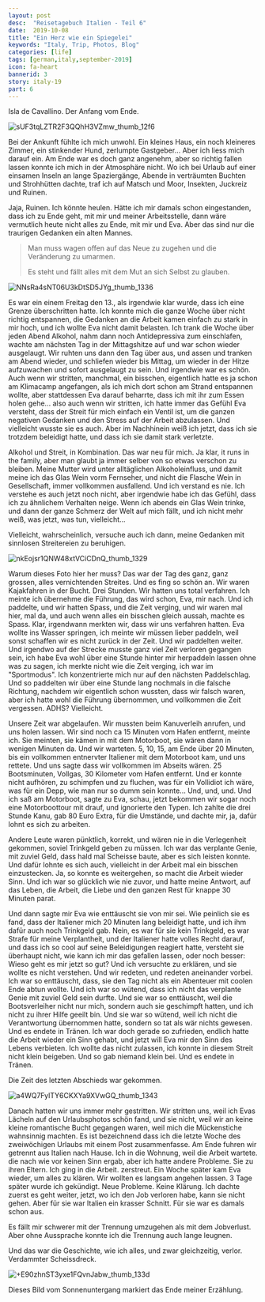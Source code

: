 ```yaml
---
layout: post
desc:  "Reisetagebuch Italien - Teil 6"
date:  2019-10-08
title: "Ein Herz wie ein Spiegelei"
keywords: "Italy, Trip, Photos, Blog"
categories: [life]
tags: [german,italy,september-2019]
icon: fa-heart
bannerid: 3
story: italy-19
part: 6
---
```


Isla de Cavallino. Der Anfang vom Ende.

![sUF3tqLZTR2F3QQhH3VZmw_thumb_12f6](../static/assets/img/blog/2019-10-08-italy-pt6/sUF3tqLZTR2F3QQhH3VZmw_thumb_12f6.jpg)

Bei der Ankunft fühlte ich mich unwohl. Ein kleines Haus, ein noch kleineres Zimmer, ein stinkender Hund, zerlumpte Gastgeber... Aber ich liess mich darauf ein. Am Ende war es doch ganz angenehm, aber so richtig fallen lassen konnte ich mich in der Atmosphäre nicht. Wo ich bei Urlaub auf einer einsamen Inseln an lange Spaziergänge, Abende in verträumten Buchten und Strohhütten dachte, traf ich auf Matsch und Moor, Insekten, Juckreiz und Ruinen.

Jaja, Ruinen. Ich könnte heulen. Hätte ich mir damals schon eingestanden, dass ich zu Ende geht, mit mir und meiner Arbeitsstelle, dann wäre vermutlich heute nicht alles zu Ende, mit mir und Eva. Aber das sind nur die traurigen Gedanken ein alten Mannes. 

> Man muss wagen offen auf das Neue zu zugehen und die Veränderung zu umarmen.
>
> Es steht und fällt alles mit dem Mut an sich Selbst zu glauben.

![NNsRa4sNT06U3kDtSD5JYg_thumb_1336](../static/assets/img/blog/2019-10-08-italy-pt6/NNsRa4sNT06U3kDtSD5JYg_thumb_1336.jpg)

Es war ein einem Freitag den 13., als irgendwie klar wurde, dass ich eine Grenze überschritten hatte. Ich konnte mich die ganze Woche über nicht richtig entspannen, die Gedanken an die Arbeit kamen einfach zu stark in mir hoch, und ich wollte Eva nicht damit belasten. Ich trank die Woche über jeden Abend Alkohol, nahm dann noch Antidepressiva zum einschlafen, wachte am nächsten Tag in der Mittagshitze auf und war schon wieder ausgelaugt. Wir ruhten uns dann den Tag über aus, und assen und tranken am Abend wieder, und schliefen wieder bis Mittag, um wieder in der Hitze aufzuwachen und sofort ausgelaugt zu sein. Und irgendwie war es schön. Auch wenn wir stritten, manchmal, ein bisschen, eigentlich hatte es ja schon am Klimacamp angefangen, als ich mich dort schon am Strand entspannen wollte, aber stattdessen Eva darauf beharrte, dass ich mit ihr zum Essen holen gehe... also auch wenn wir stritten, ich hatte immer das Gefühl Eva versteht, dass der Streit für mich einfach ein Ventil ist, um die ganzen negativen Gedanken und den Stress auf der Arbeit abzulassen. Und vielleicht wusste sie es auch. Aber im Nachhinein weiß ich jetzt, dass ich sie trotzdem beleidigt hatte, und dass ich sie damit stark verletzte.

Alkohol und Streit, in Kombination. Das war neu für mich. Ja klar, it runs in the family, aber man glaubt ja immer selber von so etwas verschon zu bleiben. Meine Mutter wird unter alltäglichen Alkoholeinfluss, und damit meine ich das Glas Wein vorm Fernseher, und nicht die Flasche Wein in Gesellschaft, immer vollkommen ausfallend. Und ich verstand es nie. Ich verstehe es auch jetzt noch nicht, aber irgendwie habe ich das Gefühl, dass ich zu ähnlichem Verhalten neige. Wenn ich abends ein Glas Wein trinke, und dann der ganze Schmerz der Welt auf mich fällt, und ich nicht mehr weiß, was jetzt, was tun, vielleicht...

Vielleicht, wahrscheinlich, versuche auch ich dann, meine Gedanken mit sinnlosen Streitereien zu beruhigen.

![nkEojsr1QNW48xtVCiCDnQ_thumb_1329](../static/assets/img/blog/2019-10-08-italy-pt6/nkEojsr1QNW48xtVCiCDnQ_thumb_1329.jpg)

Warum dieses Foto hier her muss? Das war der Tag des ganz, ganz grossen, alles vernichtenden Streites. Und es fing so schön an. Wir waren Kajakfahren in der Bucht. Drei Stunden. Wir hatten uns total verfahren. Ich meinte ich übernehme die Führung, das wird schon, Eva, mir nach. Und ich paddelte, und wir hatten Spass, und die Zeit verging, und wir waren mal hier, mal da, und auch wenn alles ein bisschen gleich aussah, machte es Spass. Klar, irgendwann merkten wir, dass wir uns verfahren hatten. Eva wollte ins Wasser springen, ich meinte wir müssen lieber paddeln, weil sonst schaffen wir es nicht zurück in der Zeit. Und wir paddelten weiter. Und irgendwo auf der Strecke musste ganz viel Zeit verloren gegangen sein, ich habe Eva wohl über eine Stunde hinter mir herpaddeln lassen ohne was zu sagen, ich merkte nicht wie die Zeit verging, ich war im "Sportmodus". Ich konzentrierte mich nur auf den nächsten Paddelschlag. Und so paddelten wir über eine Stunde lang nochmals in die falsche Richtung, nachdem wir eigentlich schon wussten, dass wir falsch waren, aber ich hatte wohl die Führung übernommen, und vollkommen die Zeit vergessen. ADHS? Vielleicht.

Unsere Zeit war abgelaufen. Wir mussten beim Kanuverleih anrufen, und uns holen lassen. Wir sind noch ca 15 Minuten vom Hafen entfernt, meinte ich. Sie meinten, sie kämen in mit dem Motorboot, sie wären dann in wenigen Minuten da. Und wir warteten. 5, 10, 15, am Ende über 20 Minuten, bis ein vollkommen entnervter Italiener mit dem Motorboot kam, und uns rettete. Und uns sagte dass wir vollkommen im Abseits wären. 25 Bootsminuten, Vollgas, 30 Kilometer vom Hafen entfernt. Und er konnte nicht aufhören, zu schimpfen und zu fluchen, was für ein Vollidiot ich wäre, was für ein Depp, wie man nur so dumm sein konnte... Und, und, und. Und ich saß am Motorboot, sagte zu Eva, schau, jetzt bekommen wir sogar noch eine Motorboottour mit drauf, und ignorierte den Typen. Ich zahlte die drei Stunde Kanu, gab 80 Euro Extra, für die Umstände, und dachte mir, ja, dafür lohnt es sich zu arbeiten.

Andere Leute waren pünktlich, korrekt, und wären nie in die Verlegenheit gekommen, soviel Trinkgeld geben zu müssen. Ich war das verplante Genie, mit zuviel Geld, dass hald mal Scheisse baute, aber es sich leisten konnte. Und dafür lohnte es sich auch, vielleicht in der Arbeit mal ein bisschen einzustecken. Ja, so konnte es weitergehen, so macht die Arbeit wieder Sinn. Und ich war so glücklich wie nie zuvor, und hatte meine Antwort, auf das Leben, die Arbeit, die Liebe und den ganzen Rest für knappe 30 Minuten parat.

Und dann sagte mir Eva wie enttäuscht sie von mir sei. Wie peinlich sie es fand, dass der Italiener mich 20 Minuten lang beleidigt hatte, und ich ihm dafür auch noch Trinkgeld gab. Nein, es war für sie kein Trinkgeld, es war Strafe für meine Verplantheit, und der Italiener hatte volles Recht darauf, und dass ich so cool auf seine Beleidigungen reagiert hatte, versteht sie überhaupt nicht, wie kann ich mir das gefallen lassen, oder noch besser: Wieso geht es mir jetzt so gut? Und ich versuchte zu erklären, und sie wollte es nicht verstehen. Und wir redeten, und redeten aneinander vorbei. Ich war so enttäuscht, dass, sie den Tag nicht als ein Abenteuer mit coolen Ende abtun wollte. Und ich war so wütend, dass ich nicht das verplante Genie mit zuviel Geld sein durfte. Und sie war so enttäuscht, weil die Bootsverleiher nicht nur mich, sondern auch sie geschimpft hatten, und ich nicht zu ihrer Hilfe geeilt bin. Und sie war so wütend, weil ich nicht die Verantwortung übernommen hatte, sondern so tat als wär nichts gewesen. Und es endete in Tränen. Ich war doch gerade so zufrieden, endlich hatte die Arbeit wieder ein Sinn gehabt, und jetzt will Eva mir den Sinn des Lebens verbieten. Ich wollte das nicht zulassen, ich konnte in diesem Streit nicht klein beigeben. Und so gab niemand klein bei. Und es endete in Tränen.

Die Zeit des letzten Abschieds war gekommen.

![a4WQ7FylTY6CKXYa9XVwGQ_thumb_1343](../static/assets/img/blog/2019-10-08-italy-pt6/a4WQ7FylTY6CKXYa9XVwGQ_thumb_1343.jpg)

Danach hatten wir uns immer mehr gestritten. Wir stritten uns, weil ich Evas Lächeln auf den Urlaubsphotos schön fand, und sie nicht, weil wir an keine kleine romantische Bucht gegangen waren, weil mich die Mückenstiche wahnsinnig machten. Es ist bezeichnend dass ich die letzte Woche des zweiwöchigen Urlaubs mit einem Post zusammenfasse. Am Ende fuhren wir getrennt aus Italien nach Hause. Ich in die Wohnung, weil die Arbeit wartete. die nach wie vor keinen Sinn ergab, aber ich hatte andere Probleme. Sie zu ihren Eltern. Ich ging in die Arbeit. zerstreut. Ein Woche später kam Eva wieder, um alles zu klären. Wir wollten es langsam angehen lassen. 3 Tage später wurde ich gekündigt. Neue Probleme. Keine Klärung. Ich dachte zuerst es geht weiter, jetzt, wo ich den Job verloren habe, kann sie nicht gehen. Aber für sie war Italien ein krasser Schnitt. Für sie war es damals schon aus.

Es fällt mir schwerer mit der Trennung umzugehen als mit dem Jobverlust. Aber ohne Aussprache konnte ich die Trennung auch lange leugnen. 

Und das war die Geschichte, wie ich alles, und zwar gleichzeitig, verlor. Verdammter Scheissdreck.

![+E90zhnST3yxe1FQvnJabw_thumb_133d](../static/assets/img/blog/2019-10-08-italy-pt6/+E90zhnST3yxe1FQvnJabw_thumb_133d.jpg)

Dieses Bild vom Sonnenuntergang markiert das Ende meiner Erzählung.